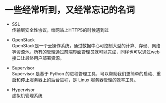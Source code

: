 # 一些经常听到，又经常忘记的名词
- SSL   
传输层安全性协议，给网站上HTTPS的时候遇到过

- OpenStack     
OpenStack是一个云操作系统，通过数据中心可控制大型的计算、存储、网络等资源池。所有的管理通过前端界面管理员就可以完成，同样也可以通过web接口让最终用户部署资源。

- Supervisor    
Supervisor 是基于 Python 的进程管理工具，可以帮助我们更简单的启动、重启和停止服务器上的后台进程，是 Linux 服务器管理的效率工具。

- Hypervisor        
虚拟机管理系统
